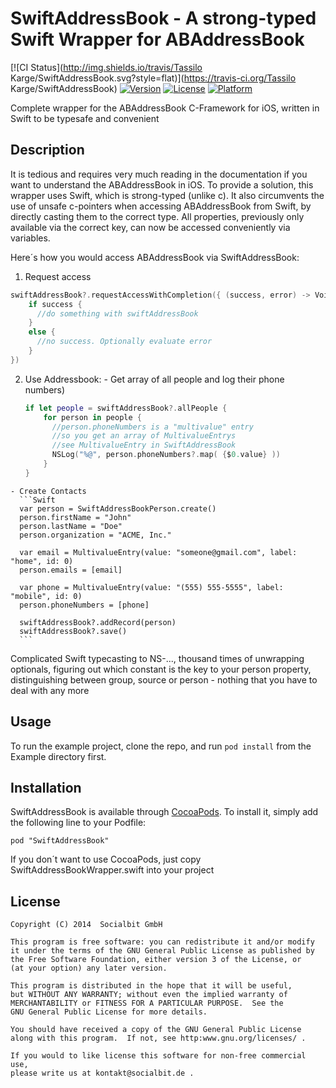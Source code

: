 # SwiftAddressBook - A strong-typed Swift Wrapper for ABAddressBook

[![CI Status](http://img.shields.io/travis/Tassilo Karge/SwiftAddressBook.svg?style=flat)](https://travis-ci.org/Tassilo Karge/SwiftAddressBook)
[![Version](https://img.shields.io/cocoapods/v/SwiftAddressBook.svg?style=flat)](http://cocoadocs.org/docsets/SwiftAddressBook)
[![License](https://img.shields.io/cocoapods/l/SwiftAddressBook.svg?style=flat)](http://cocoadocs.org/docsets/SwiftAddressBook)
[![Platform](https://img.shields.io/cocoapods/p/SwiftAddressBook.svg?style=flat)](http://cocoadocs.org/docsets/SwiftAddressBook)

Complete wrapper for the ABAddressBook C-Framework for iOS, written in Swift to be typesafe and convenient

## Description

  It is tedious and requires very much reading in the documentation if you want to understand the ABAddressBook in iOS. To provide a solution, this wrapper uses Swift, which is strong-typed (unlike c). It also circumvents the use of unsafe c-pointers when accessing ABAddressBook from Swift, by directly casting them to the correct type. All properties, previously only available via the correct key, can now be accessed conveniently via variables.
  
  Here´s how you would access ABAddressBook via SwiftAddressBook:
  
  1. Request access
  ```Swift
  swiftAddressBook?.requestAccessWithCompletion({ (success, error) -> Void in
      if success {
        //do something with swiftAddressBook
      }
      else {
        //no success. Optionally evaluate error
      }
  })
  ```
  
  2. Use Addressbook: 
    - Get array of all people and log their phone numbers)
      ```Swift
      if let people = swiftAddressBook?.allPeople {
          for person in people {
            //person.phoneNumbers is a "multivalue" entry
            //so you get an array of MultivalueEntrys
            //see MultivalueEntry in SwiftAddressBook
            NSLog("%@", person.phoneNumbers?.map( {$0.value} ))
          }
      }
      ```
      
    - Create Contacts
      ```Swift
      var person = SwiftAddressBookPerson.create()
      person.firstName = "John"
      person.lastName = "Doe"
      person.organization = "ACME, Inc."
      
      var email = MultivalueEntry(value: "someone@gmail.com", label: "home", id: 0)
      person.emails = [email]
      
      var phone = MultivalueEntry(value: "(555) 555-5555", label: "mobile", id: 0)
      person.phoneNumbers = [phone]
      
      swiftAddressBook?.addRecord(person)
      swiftAddressBook?.save()
      ```
      
Complicated Swift typecasting to NS-..., thousand times of unwrapping optionals, figuring out which constant is the key to your person property, distinguishing between group, source or person - nothing that you have to deal with any more

## Usage

To run the example project, clone the repo, and run `pod install` from the Example directory first.

## Installation

SwiftAddressBook is available through [CocoaPods](http://cocoapods.org). To install
it, simply add the following line to your Podfile:

    pod "SwiftAddressBook"

If you don´t want to use CocoaPods, just copy SwiftAddressBookWrapper.swift into your project


## License  
    Copyright (C) 2014  Socialbit GmbH
    
    This program is free software: you can redistribute it and/or modify
    it under the terms of the GNU General Public License as published by
    the Free Software Foundation, either version 3 of the License, or
    (at your option) any later version.
    
    This program is distributed in the hope that it will be useful,
    but WITHOUT ANY WARRANTY; without even the implied warranty of
    MERCHANTABILITY or FITNESS FOR A PARTICULAR PURPOSE.  See the
    GNU General Public License for more details.
    
    You should have received a copy of the GNU General Public License
    along with this program.  If not, see http:www.gnu.org/licenses/ .
    
    If you would to like license this software for non-free commercial use,
    please write us at kontakt@socialbit.de .
